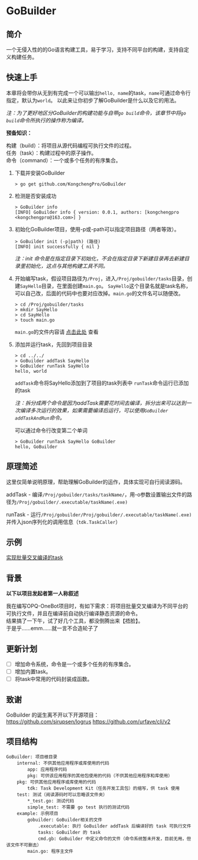 # GoBuilder

## 简介

一个无侵入性的的Go语言构建工具，易于学习，支持不同平台的构建，支持自定义构建任务。

## 快速上手

本章将会带你从无到有完成一个可以输出`hello, name`的task，`name`可通过命令行指定，默认为`world`。
以此来让你初步了解GoBuilder是什么以及它的用法。

*注：为了更好地区分GoBuilder的构建功能与自带`go build`命令，该章节中将`go build`命令所执行的操作称为编译。*

**预备知识：**

构建（build）：将项目从源代码编程可执行文件的过程。    
任务（task）：构建过程中的原子操作。  
命令（command）：一个或多个任务的有序集合。

1. 下载并安装GoBuilder
   ```text
   > go get github.com/KongchengPro/GoBuilder
   ```

2. 检测是否安装成功

   ```text
   > GoBuilder info
   [INFO] GoBuilder info { version: 0.0.1, authors: [kongchengpro <kongchengpro@163.com>] }
   ```

3. 初始化GoBuilder项目，使用-p或-path可以指定项目路径（两者等效）。
   ```text
   > GoBuilder init (-p|path) (路径)
   [INFO] init successfully { nil }
   ```
   *注：init 命令是在指定目录下初始化，不会在指定目录下新建目录再去新建目录里初始化，这点与其他构建工具不同。*
   
4. 开始编写task，假设项目路径为`/Proj`，进入`/Proj/gobuilder/tasks`目录，创建`SayHello`目录，在里面创建`main.go`。
   `SayHello`这个目录名就是task名称，可以自己改，后面的代码中也要对应改掉。`main.go`的文件名可以随便改。
   ```text
   > cd /Proj/gobuilder/tasks
   > mkdir SayHello
   > cd SayHello
   > touch main.go
   ```
   `main.go`的文件内容请 [点击此处](https://github.com/KongchengPro/GoBuilder/blob/main/example/gobuilder/tasks/SayHello/main.go) 查看

5. 添加并运行task，先回到项目目录
   ```text
   > cd ../../
   > GoBuilder addTask SayHello
   > GoBuilder runTask SayHello
   hello, world
   ```
   `addTask`命令将SayHello添加到了项目的task列表中
   `runTask`命令运行已添加的task
   
   *注：拆分成两个命令是因为addTask需要花时间去编译，拆分出来可以达到一次编译多次运行的效果，如果需要编译后运行，可以使用`GoBuilder addTaskAndRun`命令。*
   
   可以通过命令行改变第二个单词
   ```text
   > GoBuilder runTask SayHello GoBuilder
   hello, GoBuilder
   ```

## 原理简述
这里仅简单说明原理，帮助理解GoBuilder的运作，具体实现可自行阅读源码。

addTask - 编译`/Proj/gobuilder/tasks/taskName/`，用-o参数设置输出文件的路径为`/Proj/gobuilder/.executable/taskName(.exe)`

runTask - 运行`/Proj/gobuilder/Proj/gobuilder/.executable/taskName(.exe)`并传入json序列化的调用信息（`tdk.TaskCaller`）

## 示例
[实现批量交叉编译的task](https://github.com/KongchengPro/GoBuilder/blob/main/gobuilder/tasks/release/main.go)

## 背景

**以下以项目发起者第一人称叙述**

我在编写OPQ-OneBot项目时，有如下需求：将项目批量交叉编译为不同平台的可执行文件，并且在编译前自动执行编译静态资源的命令。  
结果搞了一下午，试了好几个工具，都没倒腾出来【捂脸】。  
于是乎……emm……就一言不合造轮子了

## 更新计划

- [ ] 增加命令系统，命令是一个或多个任务的有序集合。
- [ ] 增加内置task。
- [ ] 将task中常用的代码封装成函数。

## 致谢

GoBuilder 的诞生离不开以下开源项目：  
<https://github.com/sirupsen/logrus>
<https://github.com/urfave/cli/v2>

## 项目结构

```text
GoBuilder: 项目根目录
    internal: 不供其他应用程序或库使用的代码
        app: 应用程序代码
        pkg: 可供该应用程序的其他包使用的代码（不供其他应用程序和库使用）
    pkg: 可供其他应用程序或库使用的代码
        tdk: Task Development Kit（任务开发工具包）的缩写，供 task 使用
    test: 测试（阅读源码时可以忽略该文件夹）
        *_test.go: 测试代码
        simple_test: 不需要 go test 执行的测试代码
    example: 示例项目
        gobuilder: GoBuilder相关的文件
            .executable: 执行 GoBuilder addTask 后编译好的 task 可执行文件
            tasks: GoBuilder 的 task
            cmd.gb: GoBuilder 中定义命令的文件（命令系统暂未开发，目前无用，但该文件不可删去）
        main.go: 程序主文件
``` 